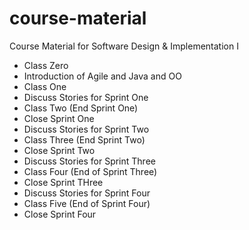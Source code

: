 # course-material
Course Material for Software Design & Implementation I

* Class Zero
 * Introduction of Agile and Java and OO
* Class One
 * Discuss Stories for Sprint One
* Class Two (End Sprint One)
 * Close Sprint One 
 * Discuss Stories for Sprint Two
* Class Three (End Sprint Two)
 * Close Sprint Two 
 * Discuss Stories for Sprint Three
* Class Four (End of Sprint Three)
 * Close Sprint THree 
 * Discuss Stories for Sprint Four
* Class Five (End of Sprint Four)
 * Close Sprint Four 


